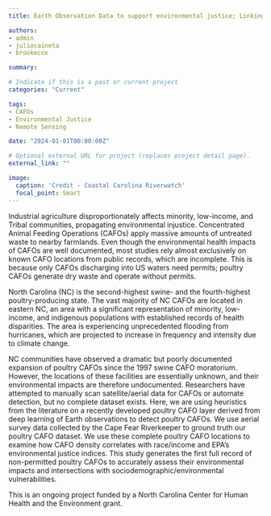 ```yaml
---
title: Earth Observation Data to support environmental justice; Linking non-permitted Poultry Operations to environmental vulnerability indices

authors:
- admin
- juliocaineta
- brookecox

summary: 

# Indicate if this is a past or current project
categories: "Current"

tags:
- CAFOs
- Environmental Justice
- Remote Sensing

date: "2024-01-01T00:00:00Z"

# Optional external URL for project (replaces project detail page).
external_link: ""

image:
  caption: 'Credit - Coastal Carolina Riverwatch'
  focal_point: Smart
---
```


Industrial agriculture disproportionately affects minority, low-income, and Tribal communities, propagating environmental injustice. Concentrated Animal Feeding Operations (CAFOs) apply massive amounts of untreated waste to nearby farmlands. Even though the environmental health impacts of CAFOs are well documented, most studies rely almost exclusively on known CAFO locations from public records, which are incomplete. This is because only CAFOs discharging into US waters need permits; poultry CAFOs generate dry waste and operate without permits. 

North Carolina (NC) is the second-highest swine- and the fourth-highest poultry-producing state. The vast majority of NC CAFOs are located in eastern NC, an area with a significant representation of minority, low-income, and indigenous populations with established records of health disparities. The area is experiencing unprecedented flooding from hurricanes, which are projected to increase in frequency and intensity due to climate change. 

NC communities have observed a dramatic but poorly documented expansion of poultry CAFOs since the 1997 swine CAFO moratorium. However, the locations of these facilities are essentially unknown, and their environmental impacts are therefore undocumented. Researchers have attempted to manually scan satellite/aerial data for CAFOs or automate detection, but no complete dataset exists. Here, we are using heuristics from the literature on a recently developed poultry CAFO layer derived from deep learning of Earth observations to detect poultry CAFOs. We use aerial survey data collected by the Cape Fear Riverkeeper to ground truth our poultry CAFO dataset. We use these complete poultry CAFO locations to examine how CAFO density correlates with race/income and EPA’s environmental justice indices. This study generates the first full record of non-permitted poultry CAFOs to accurately assess their environmental impacts and intersections with sociodemographic/environmental vulnerabilities.

This is an ongoing project funded by a North Carolina Center for Human Health and the Environment grant.
